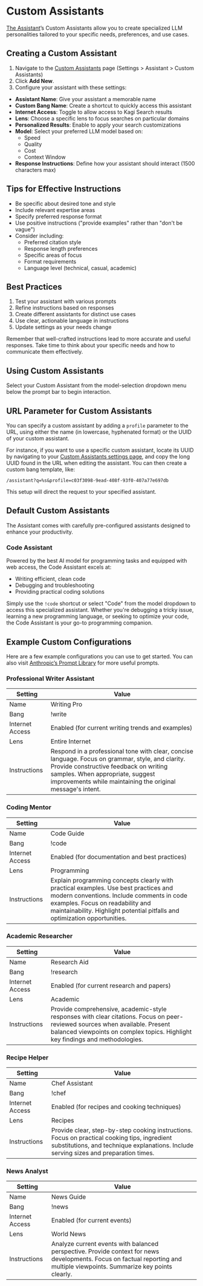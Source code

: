 # Custom Assistants

[The Assistant](./assistant.md)’s Custom Assistants allow you to create specialized LLM personalities tailored to your specific needs, preferences, and use cases.

## Creating a Custom Assistant

1. Navigate to the [Custom Assistants](https://kagi.com/settings/?p=assistant) page (Settings > Assistant > Custom Assistants)
2. Click **Add New**.
3. Configure your assistant with these settings:

- **Assistant Name**: Give your assistant a memorable name
- **Custom Bang Name**: Create a shortcut to quickly access this assistant
- **Internet Access**: Toggle to allow access to Kagi Search results
- **Lens**: Choose a specific lens to focus searches on particular domains
- **Personalized Results**: Enable to apply your search customizations
- **Model**: Select your preferred LLM model based on:
	- Speed
	- Quality
	- Cost
	- Context Window
- **Response Instructions**: Define how your assistant should interact (1500 characters max)

## Tips for Effective Instructions

- Be specific about desired tone and style
- Include relevant expertise areas
- Specify preferred response format
- Use positive instructions ("provide examples" rather than "don't be vague")
- Consider including:
  - Preferred citation style
  - Response length preferences
  - Specific areas of focus
  - Format requirements
  - Language level (technical, casual, academic)

## Best Practices

1. Test your assistant with various prompts
2. Refine instructions based on responses
3. Create different assistants for distinct use cases
4. Use clear, actionable language in instructions
5. Update settings as your needs change

Remember that well-crafted instructions lead to more accurate and useful responses. Take time to think about your specific needs and how to communicate them effectively.

## Using Custom Assistants

Select your Custom Assistant from the model-selection dropdown menu below the prompt bar to begin interaction.

## URL Parameter for Custom Assistants

You can specify a custom assistant by adding a `profile` parameter to the URL, using either the name (in lowercase, hyphenated format) or the UUID of your custom assistant.

For instance, if you want to use a specific custom assistant, locate its UUID by navigating to your [Custom Assistants settings page](https://kagi.com/settings?p=assistant), and copy the long UUID found in the URL when editing the assistant. You can then create a custom bang template, like:

```
/assistant?q=%s&profile=c03f3098-9ead-408f-93f0-407a77e697db
```

This setup will direct the request to your specified assistant.

## Default Custom Assistants

The Assistant comes with carefully pre-configured assistants designed to enhance your productivity.

### Code Assistant
Powered by the best AI model for programming tasks and equipped with web access, the Code Assistant excels at:

- Writing efficient, clean code
- Debugging and troubleshooting
- Providing practical coding solutions

Simply use the ```!code``` shortcut or select "Code" from the model dropdown to access this specialized assistant. Whether you're debugging a tricky issue, learning a new programming language, or seeking to optimize your code, the Code Assistant is your go-to programming companion.

## Example Custom Configurations

Here are a few example configurations you can use to get started. You can also visit [Anthropic’s Prompt Library](https://docs.anthropic.com/en/prompt-library/library) for more useful prompts.

### Professional Writer Assistant
| Setting | Value |
|---------|-------|
| Name | Writing Pro |
| Bang | !write |
| Internet Access | Enabled (for current writing trends and examples) |
| Lens | Entire Internet |
| Instructions | Respond in a professional tone with clear, concise language. Focus on grammar, style, and clarity. Provide constructive feedback on writing samples. When appropriate, suggest improvements while maintaining the original message's intent. |

### Coding Mentor
| Setting | Value |
|---------|-------|
| Name | Code Guide |
| Bang | !code |
| Internet Access | Enabled (for documentation and best practices) |
| Lens | Programming |
| Instructions | Explain programming concepts clearly with practical examples. Use best practices and modern conventions. Include comments in code examples. Focus on readability and maintainability. Highlight potential pitfalls and optimization opportunities. |

### Academic Researcher
| Setting | Value |
|---------|-------|
| Name | Research Aid |
| Bang | !research |
| Internet Access | Enabled (for current research and papers) |
| Lens | Academic |
| Instructions | Provide comprehensive, academic-style responses with clear citations. Focus on peer-reviewed sources when available. Present balanced viewpoints on complex topics. Highlight key findings and methodologies. |

### Recipe Helper
| Setting | Value |
|---------|-------|
| Name | Chef Assistant |
| Bang | !chef |
| Internet Access | Enabled (for recipes and cooking techniques) |
| Lens | Recipes |
| Instructions | Provide clear, step-by-step cooking instructions. Focus on practical cooking tips, ingredient substitutions, and technique explanations. Include serving sizes and preparation times. |

### News Analyst
| Setting | Value |
|---------|-------|
| Name | News Guide |
| Bang | !news |
| Internet Access | Enabled (for current events) |
| Lens | World News |
| Instructions | Analyze current events with balanced perspective. Provide context for news developments. Focus on factual reporting and multiple viewpoints. Summarize key points clearly. |

